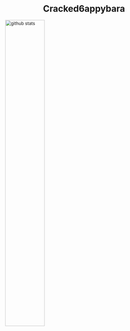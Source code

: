 <div id="header" align="center">
  <h1>Cracked6appybara</h1>
</div>


<img src="https://github-readme-stats.vercel.app/api?username=Cracked6appybara&show_icons=true&theme=calm_pink" alt="github stats" width="50%"/>

